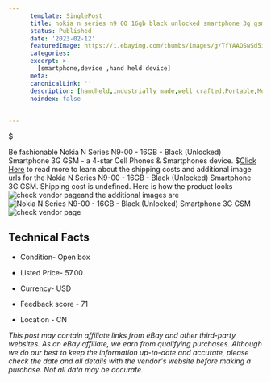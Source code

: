 ```yaml
---
      template: SinglePost
      title: nokia n series n9 00 16gb black unlocked smartphone 3g gsm
      status: Published
      date: '2023-02-12'
      featuredImage: https://i.ebayimg.com/thumbs/images/g/TfYAAOSwSd5ihJjG/s-l225.jpg
      categories: 
      excerpt: >-
        [smartphone,device ,hand held device]
      meta:
      canonicalLink: ''
      description: [handheld,industrially made,well crafted,Portable,Mobile,Compact,Convenient,Lightweight,Maneuverable,Man-portable,Miniature,Carriable,Hand-held,Light,Holdable,Transportable,Mobile device,Pocket-sized,On-the-go,Wireless,Cordless,Compact size,Convenient size, smartphone,device ,hand held device]
      noindex: false
      
        
---
```

$

Be fashionable Nokia N Series N9-00 - 16GB - Black (Unlocked) Smartphone 3G GSM - a 4-star Cell Phones & Smartphones device.
$[Click Here](https://www.ebay.com/itm/354478156495?hash=item52888b6acf%3Ag%3ATfYAAOSwSd5ihJjG&mkevt=1&mkcid=1&mkrid=711-53200-19255-0&campid=%253CePNCampaignId%253E&customid=%253CreferenceId%253E&toolid=10049) to read more to learn about the shipping costs and additional image urls for the Nokia N Series N9-00 - 16GB - Black (Unlocked) Smartphone 3G GSM. Shipping cost is undefined. Here is how the product looks ![check vendor page](https://i.ebayimg.com/thumbs/images/g/TfYAAOSwSd5ihJjG/s-l225.jpg)and the additional images are![Nokia N Series N9-00 - 16GB - Black (Unlocked) Smartphone 3G GSM](https://i.ebayimg.com/images/g/TfYAAOSwSd5ihJjG/s-l1600.jpg)![check vendor page](https://origin-galleryplus.ebayimg.com/ws/web/354478156495_2_0_1/225x225.jpg,https://origin-galleryplus.ebayimg.com/ws/web/354478156495_3_0_1/225x225.jpg,https://origin-galleryplus.ebayimg.com/ws/web/354478156495_4_0_1/225x225.jpg,https://origin-galleryplus.ebayimg.com/ws/web/354478156495_5_0_1/225x225.jpg,https://origin-galleryplus.ebayimg.com/ws/web/354478156495_6_0_1/225x225.jpg,https://origin-galleryplus.ebayimg.com/ws/web/354478156495_7_0_1/225x225.jpg,https://origin-galleryplus.ebayimg.com/ws/web/354478156495_8_0_1/225x225.jpg,https://origin-galleryplus.ebayimg.com/ws/web/354478156495_9_0_1/225x225.jpg,https://origin-galleryplus.ebayimg.com/ws/web/354478156495_10_0_1/225x225.jpg,https://origin-galleryplus.ebayimg.com/ws/web/354478156495_11_0_1/225x225.jpg,https://origin-galleryplus.ebayimg.com/ws/web/354478156495_12_0_1/225x225.jpg)



 ## Technical Facts 



     
      

 - Condition- Open box 


      

 - Listed Price- 57.00 


      

 - Currency- USD 


      

 - Feedback score - 71 


      

 - Location - CN 


      
      

 *_This post may contain affiliate links from eBay and other third-party websites. As an eBay affiliate, we earn from qualifying purchases. Although we do our best to keep the information up-to-date and accurate, please check the date and all details with the vendor's website before making a purchase. Not all data may be accurate._*






